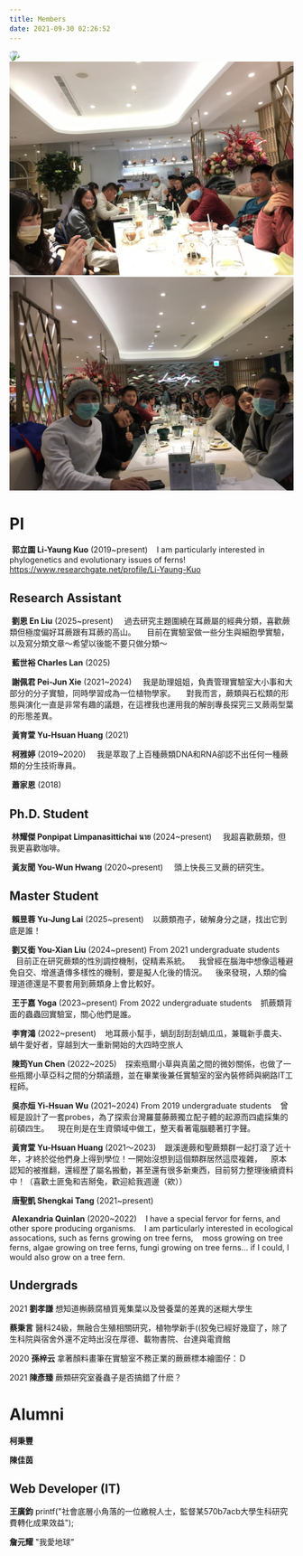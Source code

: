 ```yaml
---
title: Members
date: 2021-09-30 02:26:52
---
```


<script src="https://ajax.googleapis.com/ajax/libs/jquery/3.6.0/jquery.min.js"></script>
<script src="../js/jquery.rwdImageMaps.min.js"></script>

<div class="map_wrapper">
<img src="../images/lab_members/MVIMG_20200708_103554.jpg" usemap="#image-map1" style="transform: rotate(-30deg);">
<map name="image-map1">
    <area target="" alt="柯雅婷" title="柯雅婷" coords="517,0,1336,726" shape="rect">
    <area target="" alt="吳亦烜" title="吳亦烜" coords="1599,826,1440,630" shape="rect">
    <area target="" alt="唐聖凱" title="唐聖凱" coords="1585,880,1795,1103" shape="rect">
    <area target="" alt="柯秉豐" title="柯秉豐" coords="2138,1136,1971,977" shape="rect">
    <area target="" alt="黃友聞" title="黃友聞" coords="2049,1191,2213,1358" shape="rect">
    <area target="" alt="陳佳茵" title="陳佳茵" coords="2360,1255,2510,1437" shape="rect">
    <area target="" alt="郭立園" title="郭立園" coords="2556,1695,2317,1465" shape="rect">
</map>
</div>


<div class="map_wrapper">
<img src="../images/lab_members/IMG_6652.jpeg" usemap="#image-map2">
<map name="image-map2">
    <area target="" alt="黃育萱" title="黃育萱" coords="4020,2096,3713,1373" shape="rect">
    <area target="" alt="王廣鈞" title="王廣鈞" coords="3706,1922,3389,1437" shape="rect">
    <area target="" alt="唐聖凱" title="唐聖凱" coords="2456,1633,2762,1950" shape="rect">
    <area target="" alt="蔡秉言" title="蔡秉言" coords="2345,1845,2452,1642" shape="rect">
    <area target="" alt="李育鴻" title="李育鴻" coords="2242,1592,2342,1781" shape="rect">
    <area target="" alt="吳亦烜" title="吳亦烜" coords="2150,1779,1989,1605" shape="rect">
    <area target="" alt="黃友聞" title="黃友聞" coords="1630,1731,1533,1891" shape="rect">
    <area target="" alt="劉孝謙" title="劉孝謙" coords="1327,1722,1534,1968" shape="rect">
    <area target="" alt="劉又銜" title="劉又銜" coords="1280,1705,1142,1865" shape="rect">
    <area target="" alt="謝佩君" title="謝佩君" coords="899,1872,1227,2093" shape="rect">
    <area target="" alt="蕭家恩" title="蕭家恩" coords="472,1786,13,2584" shape="rect">
</map>
</div>


<div class="map_wrapper">
<img src="../images/lab_members/IMG_6653.jpeg" usemap="#image-map3">
<map name="image-map3">
    <area target="" alt="黃友聞" title="黃友聞" coords="3963,1378,3464,1955" shape="rect">
    <area target="" alt="孫梓云" title="孫梓云" coords="3218,1549,3457,1927" shape="rect">
    <area target="" alt="劉又銜" title="劉又銜" coords="2972,1524,3211,1857" shape="rect">
    <area target="" alt="劉孝謙" title="劉孝謙" coords="2766,1555,2976,1857" shape="rect">
    <area target="" alt="謝佩君" title="謝佩君" coords="2684,1665,2766,1829" shape="rect">
    <area target="" alt="柯雅婷" title="柯雅婷" coords="2609,1615,2687,1761" shape="rect">
    <area target="" alt="蕭家恩" title="蕭家恩" coords="2410,1630,2538,1783" shape="rect">
    <area target="" alt="黃育萱" title="黃育萱" coords="2085,1806,1986,1674" shape="rect">
    <area target="" alt="唐聖凱" title="唐聖凱" coords="1843,1674,1982,1859" shape="rect">
    <area target="" alt="蔡秉言" title="蔡秉言" coords="1590,1534,1811,1822" shape="rect">
    <area target="" alt="李育鴻" title="李育鴻" coords="1805,1836,1516,2124" shape="rect">
    <area target="" alt="吳亦烜" title="吳亦烜" coords="803,1437,1298,2007" shape="rect">
</map>
</div>


# PI
&nbsp;**郭立園 Li-Yaung Kuo** (2019~present)
&nbsp;&nbsp; I am particularly interested in phylogenetics and evolutionary issues of ferns!
&nbsp;&nbsp;&nbsp; https://www.researchgate.net/profile/Li-Yaung-Kuo


## Research Assistant 

&nbsp;**劉恩 En Liu** (2025~present) 
&nbsp;&nbsp;&nbsp; 過去研究主題圍繞在耳蕨屬的經典分類，喜歡蕨類但極度偏好耳蕨跟有耳蕨的高山。
&nbsp;&nbsp;&nbsp; 目前在實驗室做一些分生與細胞學實驗，以及寫分類文章～希望以後能不要只做分類～

&nbsp;**藍世裕 Charles Lan** (2025)

&nbsp;**謝佩君 Pei-Jun Xie** (2021~2024)
&nbsp;&nbsp;&nbsp; 我是助理姐姐，負責管理實驗室大小事和大部分的分子實驗，同時學習成為一位植物學家。
&nbsp;&nbsp;&nbsp; 對我而言，蕨類與石松類的形態與演化一直是非常有趣的議題，在這裡我也運用我的解剖專長探究三叉蕨兩型葉的形態差異。

&nbsp;**黃育萱 Yu-Hsuan Huang** (2021)

&nbsp;**柯雅婷** (2019~2020)
&nbsp;&nbsp;&nbsp; 我是萃取了上百種蕨類DNA和RNA卻認不出任何一種蕨類的分生技術專員。

&nbsp;**蕭家恩** (2018)


## Ph.D. Student

&nbsp;**林耀傑	Ponpipat Limpanasittichai นาย** (2024~present)
&nbsp;&nbsp;&nbsp; 我超喜歡蕨類，但我更喜歡咖啡。

&nbsp;**黃友聞	You-Wun Hwang** (2020~present)
&nbsp;&nbsp;&nbsp; 頭上快長三叉蕨的研究生。


## Master Student

&nbsp;**賴昱蓉	Yu-Jung Lai** (2025~present)
&nbsp;&nbsp;&nbsp;以蕨類孢子，破解身分之謎，找出它到底是誰！

&nbsp;**劉又銜 You-Xian Liu** (2024~present) From 2021 undergraduate students
&nbsp;&nbsp;&nbsp;目前正在研究蕨類的性別調控機制，促精素系統。
&nbsp;&nbsp;&nbsp;我曾經在腦海中想像這種避免自交、增進遺傳多樣性的機制，要是擬人化後的情況。
&nbsp;&nbsp;&nbsp;後來發現，人類的倫理道德還是不要套用到蕨類身上會比較好。

&nbsp;**王于嘉 Yoga** (2023~present) From 2022 undergraduate students
&nbsp;&nbsp;&nbsp;抓蕨類背面的蟲蟲回實驗室，關心他們是誰。

&nbsp;**李育鴻** (2022~present)
&nbsp;&nbsp;&nbsp;地耳蕨小幫手，蝸刮刮刮刮蝸瓜瓜，兼職新手農夫、蝸牛愛好者，穿越到大一重新開始的大四時空旅人

&nbsp;**陳筠Yun Chen** (2022~2025)
&nbsp;&nbsp;&nbsp;探索瓶爾小草與真菌之間的微妙關係，也做了一些瓶爾小草亞科之間的分類議題，並在畢業後兼任實驗室的室內裝修師與網路IT工程師。

&nbsp;**吳亦烜 Yi-Hsuan Wu** (2021~2024) From 2019 undergraduate students
&nbsp;&nbsp;&nbsp;曾經是設計了一套probes，為了探索台灣羅蔓藤蕨獨立配子體的起源而四處採集的前碩四生。
&nbsp;&nbsp;&nbsp;現在則是在生資領域中做工，整天看著電腦聽著打字聲。

&nbsp;**黃育萱 Yu-Hsuan Huang** (2021～2023)
&nbsp;&nbsp;&nbsp;跟溪邊蕨和聖蕨類群一起打滾了近十年，才終於從他們身上得到學位！一開始沒想到這個類群居然這麼複雜，
&nbsp;&nbsp;&nbsp;原本認知的被推翻，還經歷了屬名搬動，甚至還有很多新東西，目前努力整理後續資料中！（喜歡土匪兔和吉掰兔，歡迎給我週邊（欸））

&nbsp;**唐聖凱 Shengkai Tang** (2021~present)

&nbsp;**Alexandria Quinlan** (2020~2022)
&nbsp;&nbsp;&nbsp;I have a special fervor for ferns, and other spore producing organisms. 
&nbsp;&nbsp;&nbsp;I am particularly interested in ecological assocations, such as ferns growing on tree ferns, 
&nbsp;&nbsp;&nbsp;moss growing on tree ferns, algae growing on tree ferns, fungi growing on tree ferns... if I could, I would also grow on a tree fern.

## Undergrads

2021
**劉孝謙**
想知道槲蕨腐植質蒐集葉以及營養葉的差異的迷糊大學生

**蔡秉言**
醫科24級，無融合生殖相關研究，植物學新手((狡兔已經好幾窟了，除了生科院與宿舍外還不定時出沒在厚德、載物書院、台達與電資館

2020
**孫梓云**
拿著顏料畫筆在實驗室不務正業的蕨蕨標本繪圖仔：Ｄ

2021
**陳彥臻**
蕨類研究室養蟲子是否搞錯了什麽？


# Alumni

**柯秉豐**

**陳佳茵**


## Web Developer (IT)

**王廣鈞**
  printf("社會底層小角落的一位繳稅人士，監督某570b7acb大學生科研究費轉化成果效益");

**詹元耀**
  "我愛地球"

<style>
    .map_wrapper{
        overflow: hidden;
    }

    @keyframes anim {
        0% {color: red;}
        100% {color: black;}
    }
</style>

<script>
    $(() => {
        $('img[usemap]').rwdImageMaps();

        // const names = document.querySelectorAll('strong');
        // $('area').click(() => {
        //     if ( names.some( name => name.innerText.includes($(this).attr('title')) ) ) {
        //         name.scrollIntoView();
        //     }
        // });

        const names = document.querySelectorAll('strong');
        $('area').click((ele) => {
            const target = ele.target;
            $('strong').each( (index, name) => {
                if(name.innerText.includes(target.title)){
                    name.scrollIntoView({behavior: 'smooth', block: 'center'});
                    name.style.animation = 'anim 4s';
                    setTimeout(() => {
                    name.style.animation = '';
                    }, 4100);
                }
            });
        });

    });
</script>
